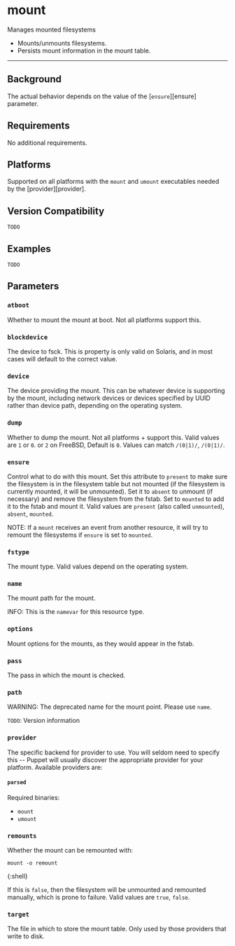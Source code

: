 mount
=====

Manages mounted filesystems

* Mounts/unmounts filesystems.
* Persists mount information in the mount table.

* * *

Background
----------

The actual behavior depends on the value of
the [`ensure`][ensure] parameter.

Requirements
-------------

No additional requirements.

Platforms
---------

Supported on all platforms with the `mount` and `umount` executables
needed by the [provider][provider].

Version Compatibility
---------------------

`TODO`

Examples
--------

`TODO`

Parameters
----------

### `atboot`

Whether to mount the mount at boot. Not all platforms support
this.

### `blockdevice`

The device to fsck. This is property is only valid on Solaris, and
in most cases will default to the correct value.

### `device`

The device providing the mount. This can be whatever device is
supporting by the mount, including network devices or devices
specified by UUID rather than device path, depending on the
operating system.

### `dump`

Whether to dump the mount. Not all platforms + support this. Valid
values are `1` or `0`. or `2` on FreeBSD, Default is `0`. Values
can match `/(0|1)/`, `/(0|1)/`.

### `ensure`

Control what to do with this mount. Set this attribute to `present`
to make sure the filesystem is in the filesystem table but not
mounted (if the filesystem is currently mounted, it will be
unmounted). Set it to `absent` to unmount (if necessary) and remove
the filesystem from the fstab. Set to `mounted` to add it to the
fstab and mount it. Valid values are `present` (also called
`unmounted`), `absent`, `mounted`.

NOTE: If a `mount` receives an event from another resource, it
will try to remount the filesystems if `ensure` is set to
`mounted`.

### `fstype`

The mount type. Valid values depend on the operating system.

### `name`

The mount path for the mount.

INFO: This is the `namevar` for this resource type.

### `options`

Mount options for the mounts, as they would appear in the fstab.

### `pass`

The pass in which the mount is checked.

### `path`

WARNING: The deprecated name for the mount point. Please use `name`.

`TODO`: Version information

### `provider`

The specific backend for provider to use. You will seldom need to
specify this -- Puppet will usually discover the appropriate
provider for your platform. Available providers are:

#### `parsed`

Required binaries:
* `mount`
* `umount`

### `remounts`

Whether the mount can be remounted with:

    mount -o remount
{:shell}

If this is `false`, then the filesystem will be unmounted and remounted
manually, which is prone to failure. Valid values are `true`, `false`.

### `target`

The file in which to store the mount table. Only used by those
providers that write to disk.
